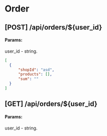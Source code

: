 # Order

## [POST] /api/orders/${user_id}

#### Params:
user_id - string.

```json
[
  {
      "shopId": "asd",
      "products": [],
      "sum": ""
  }
]
```

## [GET] /api/orders/${user_id}

#### Params:
user_id - string.